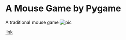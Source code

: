 A Mouse Game by Pygame
====
A traditional mouse game
![pic](http://img.blog.csdn.net/20140116215922734?watermark/2/text/aHR0cDovL2Jsb2cuY3Nkbi5uZXQvUFlneng=/font/5a6L5L2T/fontsize/400/fill/I0JBQkFCMA==/dissolve/70/gravity/SouthEast)

[link](http://blog.csdn.net/pygzx/article/details/18370849)
